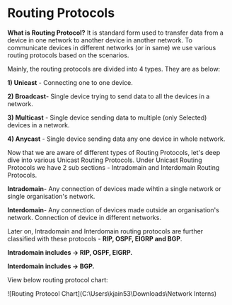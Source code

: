 # Routing Protocols

**What is Routing Protocol?**
It is standard form used to transfer data from a device in one network to another device in another network. To communicate devices in different networks (or in same) we use various routing protocols based on the scenarios. 

Mainly, the routing protocols are divided into 4 types. They are as below:

**1) Unicast** - Connecting one to one device.

**2) Broadcast**- Single device trying to send data to all the devices in a network.

**3) Multicast** - Single device sending data to multiple (only Selected) devices in a network.

**4) Anycast** - Single device sending data any one device in whole network.


Now that we are aware of different types of Routing Protocols, let's deep dive into various Unicast Routing Protocols.
Under Unicast Routing Protocols we have 2 sub sections - Intradomain and Interdomain Routing Protocols.

**Intradomain**- Any connection of devices made wihtin a single network or single organisation's network.

**Interdomain**- Any connection of devices made outside an organisation's network. Connection of device in different networks.


Later on, Intradomain and Interdomain routing protocols are further classified with these protocols - **RIP, OSPF, EIGRP and BGP**.

**Intradomain includes -> RIP, OSPF, EIGRP.**

**Interdomain includes -> BGP.**

View below routing protocol chart:

![Routing Protocol Chart](C:\Users\kjain53\Downloads\Network Interns)
